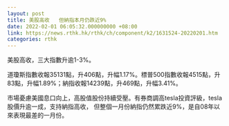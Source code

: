 ```yaml
---
layout: post
title: 美股高收   但納指本月仍跌近9%
date: 2022-02-01 06:05:32.000000000 +08:00
link: https://news.rthk.hk/rthk/ch/component/k2/1631524-20220201.htm
categories: rthk
---
```


美股高收，三大指數升逾1-3%。

道瓊斯指數收報35131點，升406點，升幅1.17%。標普500指數收報4515點，升83點，升幅1.89%；納指收報14239點，升469點，升幅3.41%。

市場憂慮美國息口向上，高股值股份持續受壓。有券商調高tesla投資評級，tesla股價升逾一成，支持納指高收， 但整個一月份納指仍然累跌近9%，是自08年以來表現最差的一月份。
